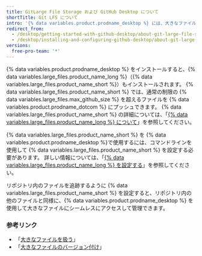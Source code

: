 ```yaml
---
title: GitLarge File Storage および GitHub Desktop について
shortTitle: Git LFS について
intro: '{% data variables.product.prodname_desktop %} には、大きなファイルを管理するための {% data variables.large_files.product_name_long %} が含まれています。'
redirect_from:
  - /desktop/getting-started-with-github-desktop/about-git-large-file-storage-and-github-desktop
  - /desktop/installing-and-configuring-github-desktop/about-git-large-file-storage-and-github-desktop
versions:
  free-pro-team: '*'
---
```


{% data variables.product.prodname_desktop %} をインストールすると、{% data variables.large_files.product_name_long %}（{% data variables.large_files.product_name_short %}）もインストールされます。 {% data variables.large_files.product_name_short %} では、通常の制限の {% data variables.large_files.max_github_size %} を超えるファイルを {% data variables.product.prodname_dotcom %} にプッシュできます。 {% data variables.large_files.product_name_short %} の詳細については、「[{% data variables.large_files.product_name_long %} について](/github/managing-large-files/about-git-large-file-storage)」を参照してください。

{% data variables.large_files.product_name_short %} を {% data variables.product.prodname_desktop %}で使用するには、コマンドラインを使用して {% data variables.large_files.product_name_short %} を設定する必要があります。 詳しい情報については、「[{% data variables.large_files.product_name_long %} を設定する](/github/managing-large-files/configuring-git-large-file-storage)」を参照してください。

リポジトリ内のファイルを追跡するように {% data variables.large_files.product_name_short %} を設定すると、リポジトリ内の他のファイルと同様に、{% data variables.product.prodname_desktop %} を使用して大きなファイルにシームレスにアクセスして管理できます。

### 参考リンク
- 「[大きなファイルを扱う](/github/managing-large-files/working-with-large-files)」
- 「[大きなファイルのバージョン付け](/github/managing-large-files/versioning-large-files)」
